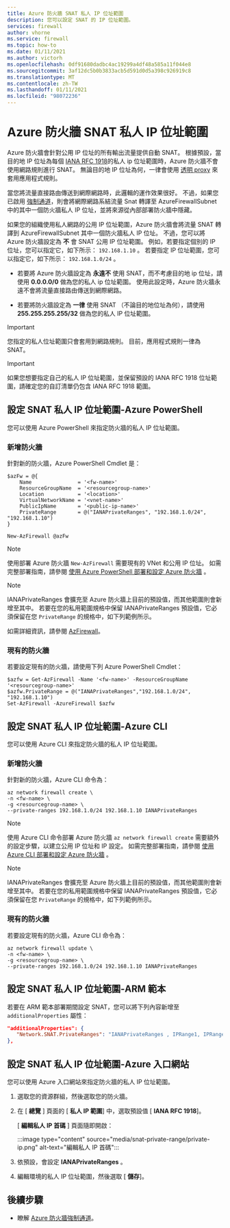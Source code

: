 ```yaml
---
title: Azure 防火牆 SNAT 私人 IP 位址範圍
description: 您可以設定 SNAT 的 IP 位址範圍。
services: firewall
author: vhorne
ms.service: firewall
ms.topic: how-to
ms.date: 01/11/2021
ms.author: victorh
ms.openlocfilehash: 0df91680dadbc4ac19299a4df48a585a11f044e8
ms.sourcegitcommit: 3af12dc5b0b3833acb5d591d0d5a398c926919c8
ms.translationtype: MT
ms.contentlocale: zh-TW
ms.lasthandoff: 01/11/2021
ms.locfileid: "98072236"
---
```

# <a name="azure-firewall-snat-private-ip-address-ranges"></a>Azure 防火牆 SNAT 私人 IP 位址範圍

Azure 防火牆會針對公用 IP 位址的所有輸出流量提供自動 SNAT。 根據預設，當目的地 IP 位址為每個 [IANA RFC 1918](https://tools.ietf.org/html/rfc1918)的私人 ip 位址範圍時，Azure 防火牆不會使用網路規則進行 SNAT。 無論目的地 IP 位址為何，一律會使用 [透明 proxy](https://wikipedia.org/wiki/Proxy_server#Transparent_proxy) 來套用應用程式規則。

當您將流量直接路由傳送到網際網路時，此邏輯的運作效果很好。 不過，如果您已啟用 [強制通道](forced-tunneling.md)，則會將網際網路系結流量 Snat 轉譯至 AzureFirewallSubnet 中的其中一個防火牆私人 IP 位址，並將來源從內部部署防火牆中隱藏。

如果您的組織使用私人網路的公用 IP 位址範圍，Azure 防火牆會將流量 SNAT 轉譯到 AzureFirewallSubnet 其中一個防火牆私人 IP 位址。 不過，您可以將 Azure 防火牆設定為 **不** 會 SNAT 公用 IP 位址範圍。 例如，若要指定個別的 IP 位址，您可以指定它，如下所示： `192.168.1.10` 。 若要指定 IP 位址範圍，您可以指定它，如下所示： `192.168.1.0/24` 。

- 若要將 Azure 防火牆設定為 **永遠不** 使用 SNAT，而不考慮目的地 ip 位址，請使用 **0.0.0.0/0** 做為您的私人 ip 位址範圍。 使用此設定時，Azure 防火牆永遠不會將流量直接路由傳送到網際網路。 

- 若要將防火牆設定為 **一律** 使用 SNAT （不論目的地位址為何），請使用 **255.255.255.255/32** 做為您的私人 IP 位址範圍。

> [!IMPORTANT]
> 您指定的私人位址範圍只會套用到網路規則。 目前，應用程式規則一律為 SNAT。

> [!IMPORTANT]
> 如果您想要指定自己的私人 IP 位址範圍，並保留預設的 IANA RFC 1918 位址範圍，請確定您的自訂清單仍包含 IANA RFC 1918 範圍。 

## <a name="configure-snat-private-ip-address-ranges---azure-powershell"></a>設定 SNAT 私人 IP 位址範圍-Azure PowerShell

您可以使用 Azure PowerShell 來指定防火牆的私人 IP 位址範圍。

### <a name="new-firewall"></a>新增防火牆

針對新的防火牆，Azure PowerShell Cmdlet 是：

```azurepowershell
$azFw = @{
    Name               = '<fw-name>'
    ResourceGroupName  = '<resourcegroup-name>'
    Location           = '<location>'
    VirtualNetworkName = '<vnet-name>'
    PublicIpName       = '<public-ip-name>'
    PrivateRange       = @("IANAPrivateRanges", "192.168.1.0/24", "192.168.1.10")
}

New-AzFirewall @azFw
```
> [!NOTE]
> 使用部署 Azure 防火牆 `New-AzFirewall` 需要現有的 VNet 和公用 IP 位址。 如需完整部署指南，請參閱 [使用 Azure PowerShell 部署和設定 Azure 防火牆](deploy-ps.md) 。

> [!NOTE]
> IANAPrivateRanges 會擴充至 Azure 防火牆上目前的預設值，而其他範圍則會新增至其中。 若要在您的私用範圍規格中保留 IANAPrivateRanges 預設值，它必須保留在您 `PrivateRange` 的規格中，如下列範例所示。

如需詳細資訊，請參閱 [AzFirewall](/powershell/module/az.network/new-azfirewall?view=azps-3.3.0)。

### <a name="existing-firewall"></a>現有的防火牆

若要設定現有的防火牆，請使用下列 Azure PowerShell Cmdlet：

```azurepowershell
$azfw = Get-AzFirewall -Name '<fw-name>' -ResourceGroupName '<resourcegroup-name>'
$azfw.PrivateRange = @("IANAPrivateRanges","192.168.1.0/24", "192.168.1.10")
Set-AzFirewall -AzureFirewall $azfw
```

## <a name="configure-snat-private-ip-address-ranges---azure-cli"></a>設定 SNAT 私人 IP 位址範圍-Azure CLI

您可以使用 Azure CLI 來指定防火牆的私人 IP 位址範圍。

### <a name="new-firewall"></a>新增防火牆

針對新的防火牆，Azure CLI 命令為：

```azurecli-interactive
az network firewall create \
-n <fw-name> \
-g <resourcegroup-name> \
--private-ranges 192.168.1.0/24 192.168.1.10 IANAPrivateRanges
```

> [!NOTE]
> 使用 Azure CLI 命令部署 Azure 防火牆 `az network firewall create` 需要額外的設定步驟，以建立公用 IP 位址和 IP 設定。 如需完整部署指南，請參閱 [使用 Azure CLI 部署和設定 Azure 防火牆](deploy-cli.md) 。

> [!NOTE]
> IANAPrivateRanges 會擴充至 Azure 防火牆上目前的預設值，而其他範圍則會新增至其中。 若要在您的私用範圍規格中保留 IANAPrivateRanges 預設值，它必須保留在您 `PrivateRange` 的規格中，如下列範例所示。

### <a name="existing-firewall"></a>現有的防火牆

若要設定現有的防火牆，Azure CLI 命令為：

```azurecli-interactive
az network firewall update \
-n <fw-name> \
-g <resourcegroup-name> \
--private-ranges 192.168.1.0/24 192.168.1.10 IANAPrivateRanges
```

## <a name="configure-snat-private-ip-address-ranges---arm-template"></a>設定 SNAT 私人 IP 位址範圍-ARM 範本

若要在 ARM 範本部署期間設定 SNAT，您可以將下列內容新增至 `additionalProperties` 屬性：

```json
"additionalProperties": {
   "Network.SNAT.PrivateRanges": "IANAPrivateRanges , IPRange1, IPRange2"
},
```

## <a name="configure-snat-private-ip-address-ranges---azure-portal"></a>設定 SNAT 私人 IP 位址範圍-Azure 入口網站

您可以使用 Azure 入口網站來指定防火牆的私人 IP 位址範圍。

1. 選取您的資源群組，然後選取您的防火牆。
2. 在 [ **總覽** ] 頁面的 [ **私人 IP 範圍**] 中，選取預設值 [ **IANA RFC 1918**]。

   [ **編輯私人 IP 首碼** ] 頁面隨即開啟：

   :::image type="content" source="media/snat-private-range/private-ip.png" alt-text="編輯私人 IP 首碼":::

1. 依預設，會設定 **IANAPrivateRanges** 。
2. 編輯環境的私人 IP 位址範圍，然後選取 [ **儲存**]。

## <a name="next-steps"></a>後續步驟

- 瞭解 [Azure 防火牆強制通道](forced-tunneling.md)。